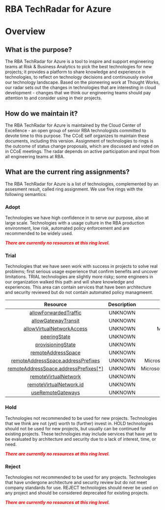 
RBA TechRadar for Azure
=======================

# Overview

## What is the purpose?


The RBA TechRadar for Azure is a tool to inspire and support engineering teams at Risk & Business Analytics to pick the best technologies for new projects; it provides a platform to share knowledge and experience in technologies, to reflect on technology decisions and continuously evolve our technology landscape.  Based on the pioneering work at Thought Works, our radar sets out the changes in technologies that are interesting in cloud development - changes that we think our engineering teams should pay attention to and consider using in their projects.
## How do we maintain it?


The RBA TechRadar for Azure is maintained by the Cloud Center of Excellence - an open group of senior RBA technologists committed to devote time to this purpose.  The CCoE self organizes to maintain these documents, including this version.  Assignment of technologies to rings is the outcome of status change proposals, which are discussed and voted on in CCoE meetings.  The radar depends on active participation and input from all engineering teams at RBA.
## What are the current ring assignments?


The RBA TechRadar for Azure is a list of technologies, complemented by an assesment result, called ring assignment.  We use five rings with the following semantics:
### Adopt


Technologies we have high confidence in to serve our purpose, also at large scale.  Technologies with a usage culture in the RBA production environment, low risk, automated policy enforcement and are recommended to be widely used.  
  
***<font color="red"> There are currently no resources at this ring level. </font>***
### Trial


Technologies that we have seen work with success in projects to solve real problems;  first serious usage experience that confirm benefits and uncover limitations.  TRIAL technologies are slightly more risky; some engineers in our organization walked this path and will share knowledge and experiences.  This area can contain services that have been architecture and security reviewed but do not contain automated policy managmeent.  

|Resource|Description|Path|Status|
| :---: | :---: | :---: | :---: |
|[allowForwardedTraffic](https://github.com/openrba/python-azure-techradar/tree/master/Microsoft.Network/virtualNetworks/virtualNetworkPeerings/allowForwardedTraffic)|UNKNOWN|Microsoft.Network/virtualNetworks/virtualNetworkPeerings/allowForwardedTraffic|TRIAL|
|[allowGatewayTransit](https://github.com/openrba/python-azure-techradar/tree/master/Microsoft.Network/virtualNetworks/virtualNetworkPeerings/allowGatewayTransit)|UNKNOWN|Microsoft.Network/virtualNetworks/virtualNetworkPeerings/allowGatewayTransit|TRIAL|
|[allowVirtualNetworkAccess](https://github.com/openrba/python-azure-techradar/tree/master/Microsoft.Network/virtualNetworks/virtualNetworkPeerings/allowVirtualNetworkAccess)|UNKNOWN|Microsoft.Network/virtualNetworks/virtualNetworkPeerings/allowVirtualNetworkAccess|TRIAL|
|[peeringState](https://github.com/openrba/python-azure-techradar/tree/master/Microsoft.Network/virtualNetworks/virtualNetworkPeerings/peeringState)|UNKNOWN|Microsoft.Network/virtualNetworks/virtualNetworkPeerings/peeringState|TRIAL|
|[provisioningState](https://github.com/openrba/python-azure-techradar/tree/master/Microsoft.Network/virtualNetworks/virtualNetworkPeerings/provisioningState)|UNKNOWN|Microsoft.Network/virtualNetworks/virtualNetworkPeerings/provisioningState|TRIAL|
|[remoteAddressSpace](https://github.com/openrba/python-azure-techradar/tree/master/Microsoft.Network/virtualNetworks/virtualNetworkPeerings/remoteAddressSpace)|UNKNOWN|Microsoft.Network/virtualNetworks/virtualNetworkPeerings/remoteAddressSpace|TRIAL|
|[remoteAddressSpace.addressPrefixes](https://github.com/openrba/python-azure-techradar/tree/master/Microsoft.Network/virtualNetworks/virtualNetworkPeerings/remoteAddressSpace.addressPrefixes)|UNKNOWN|Microsoft.Network/virtualNetworks/virtualNetworkPeerings/remoteAddressSpace.addressPrefixes|TRIAL|
|[remoteAddressSpace.addressPrefixes[*]](https://github.com/openrba/python-azure-techradar/tree/master/Microsoft.Network/virtualNetworks/virtualNetworkPeerings/remoteAddressSpace.addressPrefixes[*])|UNKNOWN|Microsoft.Network/virtualNetworks/virtualNetworkPeerings/remoteAddressSpace.addressPrefixes[*]|TRIAL|
|[remoteVirtualNetwork](https://github.com/openrba/python-azure-techradar/tree/master/Microsoft.Network/virtualNetworks/virtualNetworkPeerings/remoteVirtualNetwork)|UNKNOWN|Microsoft.Network/virtualNetworks/virtualNetworkPeerings/remoteVirtualNetwork|TRIAL|
|[remoteVirtualNetwork.id](https://github.com/openrba/python-azure-techradar/tree/master/Microsoft.Network/virtualNetworks/virtualNetworkPeerings/remoteVirtualNetwork.id)|UNKNOWN|Microsoft.Network/virtualNetworks/virtualNetworkPeerings/remoteVirtualNetwork.id|TRIAL|
|[useRemoteGateways](https://github.com/openrba/python-azure-techradar/tree/master/Microsoft.Network/virtualNetworks/virtualNetworkPeerings/useRemoteGateways)|UNKNOWN|Microsoft.Network/virtualNetworks/virtualNetworkPeerings/useRemoteGateways|TRIAL|

### Hold


Technologies not recommended to be used for new projects. Technologies that we think are not (yet) worth to (further) invest in.  HOLD technologies should not be used for new projects, but usually can be continued for existing projects.  These technologies may include services that have yet to be evaluated by architecture and security due to a lack of interest, time, or need.  
  
***<font color="red"> There are currently no resources at this ring level. </font>***
### Reject


Technologies not recommended to be used for any projects. Technologies that have undergone architecture and security review but do not meet company standards for use.  REJECT technologies should never be used on any project and should be considered deprecated for existing projects.  
  
***<font color="red"> There are currently no resources at this ring level. </font>***